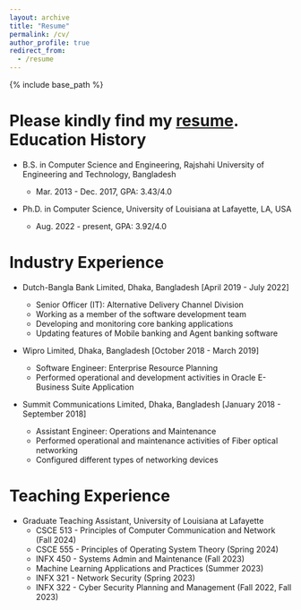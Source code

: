 ```yaml
---
layout: archive
title: "Resume"
permalink: /cv/
author_profile: true
redirect_from:
  - /resume
---
```


{% include base_path %}

Please kindly find my [resume](https://drive.google.com/file/d/1mdC8EmgOXpgn8tcpF0p2hedxOBEI5R_b/view?usp=sharing).
Education History
======
* B.S. in Computer Science and Engineering, Rajshahi University of Engineering and Technology, Bangladesh
  * Mar. 2013 - Dec. 2017, GPA: 3.43/4.0

* Ph.D. in Computer Science, University of Louisiana at Lafayette, LA, USA
  * Aug. 2022 - present, GPA: 3.92/4.0

Industry Experience
======

* Dutch-Bangla Bank Limited, Dhaka, Bangladesh [April 2019 - July 2022]
  * Senior Officer (IT): Alternative Delivery Channel Division
  * Working as a member of the software development team
  * Developing and monitoring core banking applications
  * Updating features of Mobile banking and Agent banking software 

* Wipro Limited, Dhaka, Bangladesh [October 2018 - March 2019]
  * Software Engineer: Enterprise Resource Planning 
  * Performed operational and development activities in Oracle E-Business Suite Application

* Summit Communications Limited, Dhaka, Bangladesh [January 2018 - September 2018]
  * Assistant Engineer: Operations and Maintenance 
  * Performed operational and maintenance activities of Fiber optical networking
  * Configured different types of networking devices

Teaching Experience
======
* Graduate Teaching Assistant, University of Louisiana at Lafayette
  * CSCE 513 - Principles of Computer Communication and Network (Fall 2024)
  * CSCE 555 - Principles of Operating System Theory (Spring 2024)
  * INFX 450 - Systems Admin and Maintenance (Fall 2023)
  * Machine Learning Applications and Practices (Summer 2023)
  * INFX 321 - Network Security (Spring 2023)
  * INFX 322 - Cyber Security Planning and Management (Fall 2022, Fall 2023) 

  
